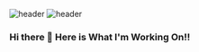 ![header](https://capsule-render.vercel.app/api?type=wave&color=auto&customColorList=0,2,2,5,30&height=300&section=header&text=Welcome%20GitHub&fontSize=80&desc=GonoBae)
![header](https://capsule-render.vercel.app/api?text=capsule_render&animation=fadeIn)
### Hi there 👋 Here is What I'm Working On!!

<!--
**GonoBae/GonoBae** is a ✨ _special_ ✨ repository because its `README.md` (this file) appears on your GitHub profile.

Here are some ideas to get you started:

- 🔭 I’m currently working on ... Unity(C#) , C++
- 🌱 I’m currently learning ... c++
- 👯 I’m looking to collaborate on ...
- 🤔 I’m looking for help with ...
- 💬 Ask me about ...
- 📫 How to reach me: ...
- 😄 Pronouns: ...
- ⚡ Fun fact: ...
-->
